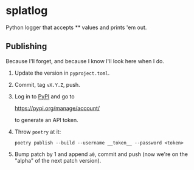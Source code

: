 splatlog
==============================================================================

Python logger that accepts ** values and prints 'em out.

Publishing
------------------------------------------------------------------------------

Because I'll forget, and because I know I'll look here when I do.

1.  Update the version in `pyproject.toml`.
    
2.  Commit, tag `vX.Y.Z`, push.
    
3.  Log in to [PyPI](https://pypi.org) and go to
    
    https://pypi.org/manage/account/
    
    to generate an API token.
    
4.  Throw `poetry` at it:
    
        poetry publish --build --username __token__ --password <token>
    
5.  Bump patch by 1 and append `a0`, commit and push (now we're on the "alpha"
    of the next patch version).
